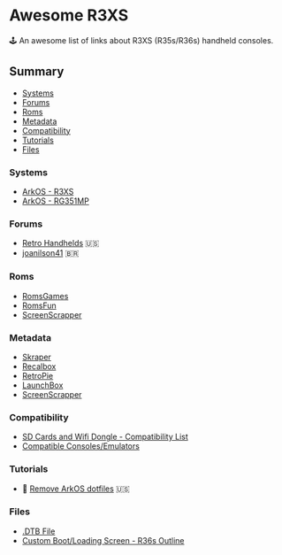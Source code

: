 # Awesome R3XS

:joystick: An awesome list of links about R3XS (R35s/R36s) handheld consoles.

## Summary

- [Systems](#Systems)
- [Forums](#Forums)
- [Roms](#Roms)
- [Metadata](#Metadata)
- [Compatibility](#Compatibility)
- [Tutorials](#Tutorials)
- [Files](#Files)

### Systems

- [ArkOS - R3XS](https://aeolusux.github.io/ArkOS-R3XS/)
- [ArkOS - RG351MP](https://github.com/christianhaitian/arkos/wiki#download-links)

### Forums

- [Retro Handhelds](https://discord.gg/RetroHandhelds) 🇺🇸
- [joanilson41](https://t.me/+O_6Wc5fdmjM2NmUx) 🇧🇷

### Roms

- [RomsGames](https://www.romsgames.net/)
- [RomsFun](https://romsfun.com/)
- [ScreenScrapper](https://www.screenscraper.fr/)

### Metadata

- [Skraper](https://www.skraper.net/)
- [Recalbox](https://www.recalbox.com/)
- [RetroPie](https://retropie.org.uk/download/)
- [LaunchBox](https://www.launchbox-app.com/)
- [ScreenScrapper](https://www.screenscraper.fr/)

### Compatibility 

- [SD Cards and Wifi Dongle - Compatibility List](https://docs.google.com/spreadsheets/d/1gWxtr-GmwWop-_qGUq022RXxK2aTLpPg9Qra68TQLI8/edit#gid=0)
- [Compatible Consoles/Emulators](https://github.com/christianhaitian/arkos/wiki/ArkOS-Emulators-and-Ports-information#emulators)

### Tutorials

- 📖 [Remove ArkOS dotfiles](https://gist.github.com/kvnol/5964b6ffa276749a47f4abf264ef77fa) 🇺🇸

### Files

- [.DTB File](https://github.com/AeolusUX/R36S-DTB)
- [Custom Boot/Loading Screen - R36s Outline](https://github.com/sect2k/r36s-outline)
